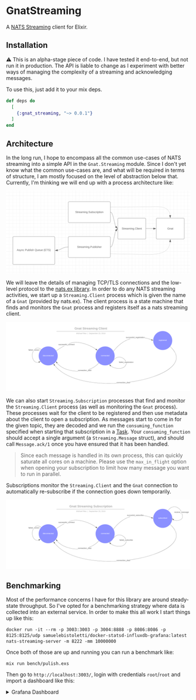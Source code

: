 # GnatStreaming

A [NATS Streaming](https://nats.io/documentation/streaming/nats-streaming-intro/) client for Elixir.

## Installation

:warning: This is an alpha-stage piece of code.
I have tested it end-to-end, but not run it in production.
The API is liable to change as I experiment with better ways of managing the complexity of a streaming and acknowledging messages.

To use this, just add it to your mix deps.

```elixir
def deps do
  [
    {:gnat_streaming, "~> 0.0.1"}
  ]
end
```

## Architecture

In the long run, I hope to encompass all the common use-cases of NATS streaming into a simple API in the `Gnat.Streaming` module.
Since I don't yet know what the common use-cases are, and what will be required in terms of structure, I am mostly focused on the level of abstraction below that.
Currently, I'm thinking we will end up with a process architecture like:

![Process Architecture](ProcessArchitecture.png)

We will leave the details of managing TCP/TLS connections and the low-level protocol to the [nats.ex library](https://github.com/nats-io/nats.ex).
In order to do any NATS streaming activities, we start up a `Streaming.Client` process which is given the name of a `Gnat` (provided by nats.ex).
The client process is a state machine that finds and monitors the `Gnat` process and registers itself as a nats streaming client.

![Client State Machine](ClientStateMachine.png)

We can also start `Streaming.Subscription` processes that find and monitor the `Streaming.Client` process (as well as monitoring the `Gnat` process).
These processes wait for the client to be registered and then use metadata about the client to open a subscription.
As messages start to come in for the given topic, they are decoded and we run the `consuming_function` specified when starting that subscription in a [Task](https://hexdocs.pm/elixir/1.9.1/Task.html).
Your `consuming_function` should accept a single argument (a `Streaming.Message` struct), and should call `Message.ack/1` once you have ensured that it has been handled.

> Since each message is handled in its own process, this can quickly saturate all cores on a machine.
> Please use the `max_in_flight` option when opening your subscription to limit how many message you want to run in parallel.

Subscriptions monitor the `Streaming.Client` and the `Gnat` connection to automatically re-subscribe if the connection goes down temporarily.

![Subscription State Machine](SubscriptionStateMachine.png)

## Benchmarking

Most of the performance concerns I have for this library are around steady-state throughput.
So I've opted for a benchmarking strategy where data is collected into an external service.
In order to make this all work I start things up like this:

```
docker run -it --rm -p 3003:3003 -p 3004:8888 -p 8086:8086 -p 8125:8125/udp samuelebistoletti/docker-statsd-influxdb-grafana:latest
nats-streaming-server -m 8222 -mm 10000000
```

Once both of those are up and running you can run a benchmark like:

```
mix run bench/pulish.exs
```

Then go to `http://localhost:3003/`, login with credentials `root`/`root` and import a dashboard like this:

<details>
  <summary>Grafana Dashboard</summary>

```json
{
  "annotations": {
    "list": [
      {
        "builtIn": 1,
        "datasource": "-- Grafana --",
        "enable": true,
        "hide": true,
        "iconColor": "rgba(0, 211, 255, 1)",
        "name": "Annotations & Alerts",
        "type": "dashboard"
      }
    ]
  },
  "editable": true,
  "gnetId": null,
  "graphTooltip": 0,
  "id": 2,
  "links": [],
  "panels": [
    {
      "aliasColors": {},
      "bars": false,
      "dashLength": 10,
      "dashes": false,
      "datasource": "InfluxDB",
      "fill": 1,
      "gridPos": {
        "h": 8,
        "w": 24,
        "x": 0,
        "y": 0
      },
      "id": 4,
      "legend": {
        "avg": false,
        "current": false,
        "max": false,
        "min": false,
        "show": true,
        "total": false,
        "values": false
      },
      "lines": true,
      "linewidth": 1,
      "links": [],
      "nullPointMode": "null",
      "paceLength": 10,
      "percentage": false,
      "pointradius": 2,
      "points": false,
      "renderer": "flot",
      "seriesOverrides": [],
      "stack": false,
      "steppedLine": false,
      "targets": [
        {
          "alias": "Received/sec",
          "groupBy": [
            {
              "params": [
                "1s"
              ],
              "type": "time"
            },
            {
              "params": [
                "null"
              ],
              "type": "fill"
            }
          ],
          "measurement": "recvd",
          "orderByTime": "ASC",
          "policy": "default",
          "refId": "A",
          "resultFormat": "time_series",
          "select": [
            [
              {
                "params": [
                  "value"
                ],
                "type": "field"
              },
              {
                "params": [],
                "type": "sum"
              }
            ]
          ],
          "tags": []
        }
      ],
      "thresholds": [],
      "timeFrom": null,
      "timeRegions": [],
      "timeShift": null,
      "title": "Received per Sec",
      "tooltip": {
        "shared": true,
        "sort": 0,
        "value_type": "individual"
      },
      "type": "graph",
      "xaxis": {
        "buckets": null,
        "mode": "time",
        "name": null,
        "show": true,
        "values": []
      },
      "yaxes": [
        {
          "format": "short",
          "label": null,
          "logBase": 1,
          "max": null,
          "min": null,
          "show": true
        },
        {
          "format": "short",
          "label": null,
          "logBase": 1,
          "max": null,
          "min": null,
          "show": true
        }
      ],
      "yaxis": {
        "align": false,
        "alignLevel": null
      }
    },
    {
      "aliasColors": {},
      "bars": false,
      "dashLength": 10,
      "dashes": false,
      "datasource": "InfluxDB",
      "fill": 1,
      "gridPos": {
        "h": 8,
        "w": 24,
        "x": 0,
        "y": 8
      },
      "id": 6,
      "legend": {
        "avg": false,
        "current": false,
        "max": false,
        "min": false,
        "show": true,
        "total": false,
        "values": false
      },
      "lines": true,
      "linewidth": 1,
      "links": [],
      "nullPointMode": "null",
      "paceLength": 10,
      "percentage": false,
      "pointradius": 2,
      "points": false,
      "renderer": "flot",
      "seriesOverrides": [],
      "stack": false,
      "steppedLine": false,
      "targets": [
        {
          "alias": "Ack/sec",
          "groupBy": [
            {
              "params": [
                "1s"
              ],
              "type": "time"
            },
            {
              "params": [
                "null"
              ],
              "type": "fill"
            }
          ],
          "measurement": "ackd",
          "orderByTime": "ASC",
          "policy": "default",
          "refId": "A",
          "resultFormat": "time_series",
          "select": [
            [
              {
                "params": [
                  "value"
                ],
                "type": "field"
              },
              {
                "params": [],
                "type": "sum"
              }
            ]
          ],
          "tags": []
        }
      ],
      "thresholds": [],
      "timeFrom": null,
      "timeRegions": [],
      "timeShift": null,
      "title": "Acks per Second",
      "tooltip": {
        "shared": true,
        "sort": 0,
        "value_type": "individual"
      },
      "type": "graph",
      "xaxis": {
        "buckets": null,
        "mode": "time",
        "name": null,
        "show": true,
        "values": []
      },
      "yaxes": [
        {
          "format": "short",
          "label": null,
          "logBase": 1,
          "max": null,
          "min": null,
          "show": true
        },
        {
          "format": "short",
          "label": null,
          "logBase": 1,
          "max": null,
          "min": null,
          "show": true
        }
      ],
      "yaxis": {
        "align": false,
        "alignLevel": null
      }
    },
    {
      "aliasColors": {},
      "bars": false,
      "dashLength": 10,
      "dashes": false,
      "datasource": "InfluxDB",
      "fill": 1,
      "gridPos": {
        "h": 9,
        "w": 24,
        "x": 0,
        "y": 16
      },
      "id": 2,
      "legend": {
        "avg": false,
        "current": false,
        "max": false,
        "min": false,
        "show": true,
        "total": false,
        "values": false
      },
      "lines": true,
      "linewidth": 1,
      "links": [],
      "nullPointMode": "null",
      "paceLength": 10,
      "percentage": false,
      "pointradius": 2,
      "points": false,
      "renderer": "flot",
      "seriesOverrides": [],
      "stack": false,
      "steppedLine": false,
      "targets": [
        {
          "alias": "pub/sec",
          "groupBy": [
            {
              "params": [
                "1s"
              ],
              "type": "time"
            },
            {
              "params": [
                "null"
              ],
              "type": "fill"
            }
          ],
          "measurement": "pubd",
          "orderByTime": "ASC",
          "policy": "default",
          "refId": "A",
          "resultFormat": "time_series",
          "select": [
            [
              {
                "params": [
                  "value"
                ],
                "type": "field"
              },
              {
                "params": [],
                "type": "sum"
              }
            ]
          ],
          "tags": []
        }
      ],
      "thresholds": [],
      "timeFrom": null,
      "timeRegions": [],
      "timeShift": null,
      "title": "Pubs per Second",
      "tooltip": {
        "shared": true,
        "sort": 0,
        "value_type": "individual"
      },
      "type": "graph",
      "xaxis": {
        "buckets": null,
        "mode": "time",
        "name": null,
        "show": true,
        "values": []
      },
      "yaxes": [
        {
          "format": "short",
          "label": null,
          "logBase": 1,
          "max": null,
          "min": null,
          "show": true
        },
        {
          "format": "short",
          "label": null,
          "logBase": 1,
          "max": null,
          "min": null,
          "show": true
        }
      ],
      "yaxis": {
        "align": false,
        "alignLevel": null
      }
    }
  ],
  "schemaVersion": 18,
  "style": "dark",
  "tags": [],
  "templating": {
    "list": []
  },
  "time": {
    "from": "now-15m",
    "to": "now"
  },
  "timepicker": {
    "refresh_intervals": [
      "5s",
      "10s",
      "30s",
      "1m",
      "5m",
      "15m",
      "30m",
      "1h",
      "2h",
      "1d"
    ],
    "time_options": [
      "5m",
      "15m",
      "1h",
      "6h",
      "12h",
      "24h",
      "2d",
      "7d",
      "30d"
    ]
  },
  "timezone": "",
  "title": "Gnat Streaming",
  "uid": "D-RMocGWz",
  "version": 4
}
```
</details>